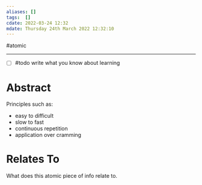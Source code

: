 ```yaml
---
aliases: []
tags:  []
cdate: 2022-03-24 12:32 
mdate: Thursday 24th March 2022 12:32:10 
---
```



#atomic

----
- [ ] #todo write what you know about learning
# Abstract
Principles such as:
- easy to difficult
- slow to fast
- continuous repetition
- application over cramming

# Relates To

What does this atomic piece of info relate to.